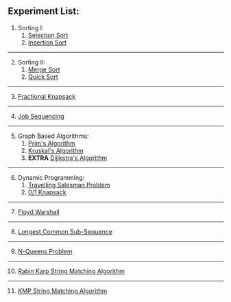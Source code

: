 ## Experiment List:
1. Sorting I:
    1. [Selection Sort](./Experiment1/selectionsort.c)
    2. [Insertion Sort](./Experiment1/insertionsort.c)
----
2. Sorting II:
    1. [Merge Sort](./Experiment2/MergeSort.c)
    2. [Quick Sort](./Experiment2/QuickSort.c)
----
3. [Fractional Knapsack](./Experiment3/fractionalknapsack.c)
----
4. [Job Sequencing](./Experiment4/jobsequencing.c)
----
5. Graph Based Algorithms:
    1. [Prim's Algorithm](./PracticalPractice/PrimsAlgo.c)
    2. [Kruskal's Algorithm](./PracticalPractice/KruskalsAlgo.c)
    3. **EXTRA** [Dijikstra's Algorithm](./Experiment5/DijkstrasAlgo.c)
----
6. Dynamic Programming:
    1. [Travelling Salesman Problem](./Experiment6/tspFinal.c)
    2. [0/1 Knapsack](./Experiment6/dynamicknapsack.c)
----
7. [Floyd Warshall](./Experiment7/floydwarshall.c)
----
8. [Longest Common Sub-Sequence](./Experiment8/lcs.c)
----
9. [N-Queens Problem](./Experiment9/nqueen.c)
----
10. [Rabin Karp String Matching Algorithm](./Experiment11/stringmatching.c)
---
11. [KMP String Matching Algorithm](./Experiment10/RabinKarp.c)